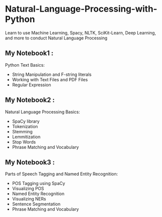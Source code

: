 # Natural-Language-Processing-with-Python

Learn to use Machine Learning, Spacy, NLTK, SciKit-Learn, Deep Learning, and more to conduct Natural Language Processing

## My Notebook1 :
Python Text Basics: 
- String Manipulation and F-string literals
- Working with Text Files and PDF Files
- Regular Expression


## My Notebook2 :
Natural Language Processing Basics: 
- SpaCy library
- Tokenization
- Stemming
- Lemmitization
- Stop Words
- Phrase Matching and Vocabulary

## My Notebook3 :
Parts of Speech Tagging and Named Entity Recognition: 
- POS Tagging using SpaCy
- Visualizing POS 
- Named Entity Recognition 
- Visualizing NERs
- Sentence Segmentation
- Phrase Matching and Vocabulary
